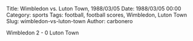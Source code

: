 Title: Wimbledon vs. Luton Town, 1988/03/05
Date: 1988/03/05 00:00
Category: sports
Tags: football, football scores, Wimbledon, Luton Town
Slug: wimbledon-vs-luton-town
Author: carbonero


Wimbledon 2 - 0 Luton Town
